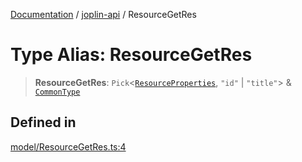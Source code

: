 [Documentation](../../packages.md) / [joplin-api](../index.md) / ResourceGetRes

# Type Alias: ResourceGetRes

> **ResourceGetRes**: `Pick`\<[`ResourceProperties`](../interfaces/ResourceProperties.md), `"id"` \| `"title"`\> & [`CommonType`](../interfaces/CommonType.md)

## Defined in

[model/ResourceGetRes.ts:4](https://github.com/rxliuli/joplin-utils/blob/4824c3237f6c8bc282f001f71c149c89286aefdc/packages/joplin-api/src/model/ResourceGetRes.ts#L4)
